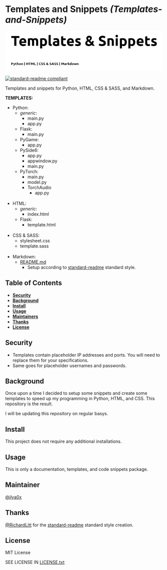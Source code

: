 [//]: # "TITLE"

# Templates and Snippets _(Templates-and-Snippets)_

[STATUS]: # "Required"
[NOTE]: # "Title must match repository, folder and package manager names - or it may have another, relevant title with the repository, folder, and package manager title next to it in italics and in parentheses."

<!----------------------------------------------------------->

[//]: # "BANNER"
[STATUS]: # "Optional"
[NOTE]: # "Must not have its own title, must link to local image in current repository, must appear directly after the title."

![banner](images/banner.png)

<!----------------------------------------------------------->

[//]: # "BADGES"
[STATUS]: # "Optional"
[NOTE]: # "Must not have its own title, must be newline delimited."

[![standard-readme compliant](https://img.shields.io/badge/readme%20style-standard-brightgreen.svg?style=flat-square)](https://github.com/RichardLitt/standard-readme)

<!----------------------------------------------------------->

[//]: # "SHORT DESCRIPTION"
[STATUS]: # "Required"
[NOTE]: # "less than 120 characters, match the description in the packager manager's description field, Must match GitHub's description"

Templates and snippets for Python, HTML, CSS & SASS, and Markdown.

<!----------------------------------------------------------->

[//]: # "LONG DESCRIPTION"
[STATUS]: # "Optional"
[NOTE]: # "Must not have its own title. If any of the folder, repository, or package manager names do not match, there must be a note here as to why."
[NOTE]: # "This should describe your module in broad terms, generally in just a few paragraphs; more detail of the module's routines or methods, lengthy code examples, or other in-depth material should be given in subsequent sections. Ideally, someone who's slightly familiar with your module should be able to refresh their memory without hitting 'page down'. As your reader continues through the document, they should receive a progressively greater amount of knowledge."

<b>TEMPLATES:</b>

- Python:
  - <i>generic</i>:
    - main.py
    - app.py
  - Flask:
    - main.py
  - PyGame:
    - app.py
  - PySide6:
    - app.py
    - appwindow.py
    - main.py
  - PyTorch:
    - main.py
    - model.py
    - TorchAudio
      - app.py
        <br>
        <br>
- HTML:
  - <i>generic</i>:
    - index.html
  - Flask:
    - template.html
      <br>
      <br>
- CSS & SASS:
  - stylesheet.css
  - template.sass
    <br>
    <br>
- Markdown:
  - [README.md](https://github.com/ilya0x/Templates-and-Snippets/blob/main/templates/markdown/README.md)
    - Setup according to [standard-readme](https://github.com/RichardLitt/standard-readme) standard style.

<!----------------------------------------------------------->

[//]: # "TABLE OF CONTENTS"
[STATUS]: # "Required; optional for READMEs shorter than 100 lines."
[NOTE]: # "Comments"

## Table of Contents

- [<b>Security</b>](#security)
- [<b>Background</b>](#background)
- [<b>Install</b>](#install)
- [<b>Usage</b>](#usage)
- [<b>Maintainers</b>](#maintainers)
- [<b>Thanks</b>](#thanks)
- [<b>License</b>](#license)

<!----------------------------------------------------------->

[//]: # "SECURITY"
[STATUS]: # "Optional"
[NOTE]: # "Comments"

## Security

- Templates contain placeholder IP addresses and ports. You will need to replace them for your specifications.
- Same goes for placeholder usernames and passwords.

<!----------------------------------------------------------->

[//]: # "BACKGROUND"
[STATUS]: # "Optional"
[NOTE]: # "Comments"

## Background

Once upon a time I decided to setup some snippets and create some templates to speed up my programming in Python, HTML, and CSS. This repository is the result.

I will be updating this repository on regular basys.

<!----------------------------------------------------------->

[//]: # "INSTALL"
[STATUS]: # "Required by default, optional for documentation repositories."
[NOTE]: # "Comments"

## Install

This project does not require any additional installations.

<!----------------------------------------------------------->

[//]: # "USAGE"
[STATUS]: # "Optional"
[NOTE]: # "Comments"

## Usage

This is only a documentation, templates, and code snippets package.

<!----------------------------------------------------------->

[//]: # "API"
[STATUS]: # "Optional"
[NOTE]: # "Comments"

<!----------------------------------------------------------->

[//]: # "MAINTAINER"
[STATUS]: # "Optional"
[NOTE]: # "Comments"

## Maintainer

[@ilya0x](https://github.com/ilya0x)

<!----------------------------------------------------------->

[//]: # "THANKS"
[STATUS]: # "Optional"
[NOTE]: # "Comments"

## Thanks

[@RichardLitt](https://github.com/RichardLitt) for the [standard-readme](https://github.com/RichardLitt/standard-readme) standard style creation.

<!----------------------------------------------------------->

[//]: # "CONTRIBUTING"
[STATUS]: # "Required"
[NOTE]: # "Comments"

<!----------------------------------------------------------->

[//]: # "LICENSE"
[STATUS]: # "Required"
[NOTE]: # "Comments"

## License

MIT License

SEE LICENSE IN <a href="https://github.com/ilya0x/Templates-and-Snippets/blob/main/LICENSE.txt">LICENSE.txt</a>

<!----------------------------------------------------------->
